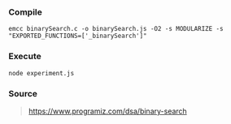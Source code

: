 ### Compile
```
emcc binarySearch.c -o binarySearch.js -O2 -s MODULARIZE -s "EXPORTED_FUNCTIONS=['_binarySearch']"
```

### Execute
```
node experiment.js
```

### Source
> https://www.programiz.com/dsa/binary-search